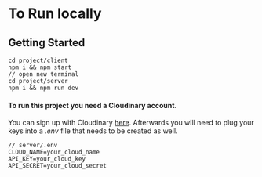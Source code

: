 # To Run locally

## Getting Started

```
cd project/client
npm i && npm start
// open new terminal
cd project/server
npm i && npm run dev
```

#### To run this project you need a Cloudinary account. 
You can sign up with Cloudinary [here](https://cloudinary.com/users/register/free).  Afterwards you will need to plug your keys into a *.env* file that needs to be created as well. 

```shell
// server/.env
CLOUD_NAME=your_cloud_name
API_KEY=your_cloud_key
API_SECRET=your_cloud_secret
```
